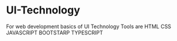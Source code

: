 # UI-Technology
For web development
basics of UI Technology Tools are 
HTML
CSS
JAVASCRIPT
BOOTSTARP
TYPESCRIPT
